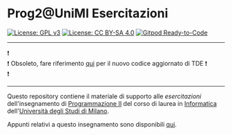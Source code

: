 # Prog2@UniMI Esercitazioni

[![License: GPL v3](https://img.shields.io/badge/License-GPL%20v3-blue.svg)](http://www.gnu.org/licenses/gpl-3.0)
[![License: CC BY-SA 4.0](https://img.shields.io/badge/License-CC%20BY--SA%204.0-blue.svg)](http://creativecommons.org/licenses/by-sa/4.0/)
[![Gitpod Ready-to-Code](https://img.shields.io/badge/Gitpod-ready--to--code-blue?logo=gitpod)](https://bit.ly/34lXYkT)

___
 :exclamation:                                                                                                                 
:exclamation: Obsoleto, fare riferimento [qui](https://github.com/Pasinim/prog2_appelloInvernale) per il nuovo codice aggiornato di TDE :exclamation:
 <br/>:exclamation:                                                                                                                   
___

Questo repository contiene il materiale di supporto alle *esercitazioni*
dell'insegnamento di [Programmazione II](https://prog2.di.unimi.it/) del corso
di laurea in [Informatica](https://informatica.cdl.unimi.it/it) dell'[Università
degli Studi di Milano](http://www.unimi.it/).

Appunti relativi a questo insegnamento sono disponibili [qui](https://www.overleaf.com/read/dwzbqcpfpxss).

